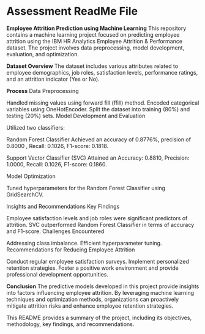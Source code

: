 # Assessment ReadMe File

**Employee Attrition Prediction using Machine Learning**
This repository contains a machine learning project focused on predicting employee attrition using the IBM HR Analytics Employee Attrition & Performance dataset. The project involves data preprocessing, model development, evaluation, and optimization.

**Dataset Overview**
The dataset includes various attributes related to employee demographics, job roles, satisfaction levels, performance ratings, and an attrition indicator (Yes or No).

**Process**
Data Preprocessing

Handled missing values using forward fill (ffill) method.
Encoded categorical variables using OneHotEncoder.
Split the dataset into training (80%) and testing (20%) sets.
Model Development and Evaluation

Utilized two classifiers:

Random Forest Classifier
Achieved an accuracy of 0.8776%, precision of 0.8000 , Recall: 0.1026, F1-score: 0.1818.

Support Vector Classifier (SVC)
Attained an Accuracy: 0.8810, Precision: 1.0000, Recall: 0.1026, F1-score: 0.1860.

Model Optimization

Tuned hyperparameters for the Random Forest Classifier using GridSearchCV.

Insights and Recommendations
Key Findings

Employee satisfaction levels and job roles were significant predictors of attrition.
SVC outperformed Random Forest Classifier in terms of accuracy and F1-score.
Challenges Encountered

Addressing class imbalance.
Efficient hyperparameter tuning.
Recommendations for Reducing Employee Attrition

Conduct regular employee satisfaction surveys.
Implement personalized retention strategies.
Foster a positive work environment and provide professional development opportunities.

**Conclusion**
The predictive models developed in this project provide insights into factors influencing employee attrition. By leveraging machine learning techniques and optimization methods, organizations can proactively mitigate attrition risks and enhance employee retention strategies.

This README provides a summary of the project, including its objectives, methodology, key findings, and recommendations.
